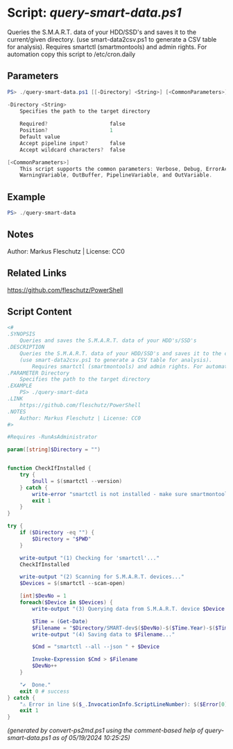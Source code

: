 Script: *query-smart-data.ps1*
========================

Queries the S.M.A.R.T. data of your HDD/SSD's and saves it to the current/given directory.
(use smart-data2csv.ps1 to generate a CSV table for analysis).
       Requires smartctl (smartmontools) and admin rights. For automation copy this script to /etc/cron.daily

Parameters
----------
```powershell
PS> ./query-smart-data.ps1 [[-Directory] <String>] [<CommonParameters>]

-Directory <String>
    Specifies the path to the target directory
    
    Required?                    false
    Position?                    1
    Default value                
    Accept pipeline input?       false
    Accept wildcard characters?  false

[<CommonParameters>]
    This script supports the common parameters: Verbose, Debug, ErrorAction, ErrorVariable, WarningAction, 
    WarningVariable, OutBuffer, PipelineVariable, and OutVariable.
```

Example
-------
```powershell
PS> ./query-smart-data

```

Notes
-----
Author: Markus Fleschutz | License: CC0

Related Links
-------------
https://github.com/fleschutz/PowerShell

Script Content
--------------
```powershell
<#
.SYNOPSIS
	Queries and saves the S.M.A.R.T. data of your HDD's/SSD's
.DESCRIPTION
	Queries the S.M.A.R.T. data of your HDD/SSD's and saves it to the current/given directory.
	(use smart-data2csv.ps1 to generate a CSV table for analysis).
        Requires smartctl (smartmontools) and admin rights. For automation copy this script to /etc/cron.daily 
.PARAMETER Directory
	Specifies the path to the target directory
.EXAMPLE
	PS> ./query-smart-data
.LINK
	https://github.com/fleschutz/PowerShell
.NOTES
	Author: Markus Fleschutz | License: CC0
#>

#Requires -RunAsAdministrator

param([string]$Directory = "")


function CheckIfInstalled {
	try {
		$null = $(smartctl --version)
	} catch {
		write-error "smartctl is not installed - make sure smartmontools are installed"
		exit 1
	}
}

try {
	if ($Directory -eq "") {
		$Directory = "$PWD"
	}

	write-output "(1) Checking for 'smartctl'..."
	CheckIfInstalled

	write-output "(2) Scanning for S.M.A.R.T. devices..."
	$Devices = $(smartctl --scan-open)

	[int]$DevNo = 1
	foreach($Device in $Devices) {
		write-output "(3) Querying data from S.M.A.R.T. device $Device..."

		$Time = (Get-Date)
		$Filename = "$Directory/SMART-dev$($DevNo)-$($Time.Year)-$($Time.Month)-$($Time.Day).json"
		write-output "(4) Saving data to $Filename..."

		$Cmd = "smartctl --all --json " + $Device 

		Invoke-Expression $Cmd > $Filename
		$DevNo++
	}

	"✔️  Done."
	exit 0 # success
} catch {
	"⚠️ Error in line $($_.InvocationInfo.ScriptLineNumber): $($Error[0])"
	exit 1
}
```

*(generated by convert-ps2md.ps1 using the comment-based help of query-smart-data.ps1 as of 05/19/2024 10:25:25)*
